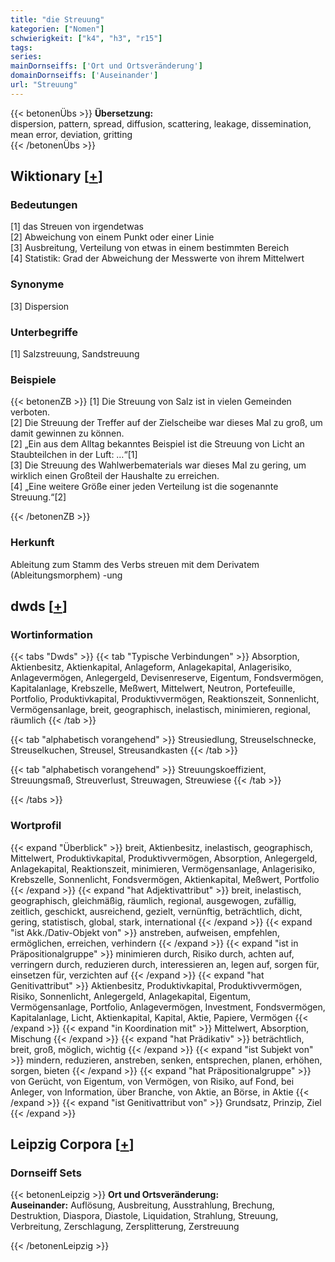```yaml
---
title: "die Streuung"
kategorien: ["Nomen"]
schwierigkeit: ["k4", "h3", "r15"]
tags:
series:
mainDornseiffs: ['Ort und Ortsveränderung']
domainDornseiffs: ['Auseinander']
url: "Streuung"
---
```


{{< betonenÜbs >}}
**Übersetzung:**  
dispersion, pattern, spread, diffusion, scattering, leakage, dissemination, mean error, deviation, gritting  
{{< /betonenÜbs >}}

## Wiktionary [[+](https://de.wiktionary.org/wiki/Streuung)]

### Bedeutungen
[1] das Streuen von irgendetwas  
[2] Abweichung von einem Punkt oder einer Linie  
[3] Ausbreitung, Verteilung von etwas in einem bestimmten Bereich  
[4] Statistik: Grad der Abweichung der Messwerte von ihrem Mittelwert  

### Synonyme
[3] Dispersion  

### Unterbegriffe
[1] Salzstreuung, Sandstreuung  

### Beispiele
{{< betonenZB >}}
[1] Die Streuung von Salz ist in vielen Gemeinden verboten.  
[2] Die Streuung der Treffer auf der Zielscheibe war dieses Mal zu groß, um damit gewinnen zu können.  
[2] „Ein aus dem Alltag bekanntes Beispiel ist die Streuung von Licht an Staubteilchen in der Luft: …“[1]  
[3] Die Streuung des Wahlwerbematerials war dieses Mal zu gering, um wirklich einen Großteil der Haushalte zu erreichen.  
[4] „Eine weitere Größe einer jeden Verteilung ist die sogenannte Streuung.“[2]  

{{< /betonenZB >}}
### Herkunft
Ableitung zum Stamm des Verbs streuen mit dem Derivatem (Ableitungsmorphem) -ung  



## dwds [[+](https://www.dwds.de/wb/Streuung)]

### Wortinformation
{{< tabs "Dwds" >}}
{{< tab "Typische Verbindungen" >}}
Absorption, Aktienbesitz, Aktienkapital, Anlageform, Anlagekapital, Anlagerisiko, Anlagevermögen, Anlegergeld, Devisenreserve, Eigentum, Fondsvermögen, Kapitalanlage, Krebszelle, Meßwert, Mittelwert, Neutron, Portefeuille, Portfolio, Produktivkapital, Produktivvermögen, Reaktionszeit, Sonnenlicht, Vermögensanlage, breit, geographisch, inelastisch, minimieren, regional, räumlich
{{< /tab >}}

{{< tab "alphabetisch vorangehend" >}}
Streusiedlung, Streuselschnecke, Streuselkuchen, Streusel, Streusandkasten
{{< /tab >}}

{{< tab "alphabetisch vorangehend" >}}
Streuungskoeffizient, Streuungsmaß, Streuverlust, Streuwagen, Streuwiese
{{< /tab >}}

{{< /tabs >}}

### Wortprofil
{{< expand "Überblick" >}} breit, Aktienbesitz, inelastisch, geographisch, Mittelwert, Produktivkapital, Produktivvermögen, Absorption, Anlegergeld, Anlagekapital, Reaktionszeit, minimieren, Vermögensanlage, Anlagerisiko, Krebszelle, Sonnenlicht, Fondsvermögen, Aktienkapital, Meßwert, Portfolio {{< /expand >}}
{{< expand "hat Adjektivattribut" >}} breit, inelastisch, geographisch, gleichmäßig, räumlich, regional, ausgewogen, zufällig, zeitlich, geschickt, ausreichend, gezielt, vernünftig, beträchtlich, dicht, gering, statistisch, global, stark, international {{< /expand >}}
{{< expand "ist Akk./Dativ-Objekt von" >}} anstreben, aufweisen, empfehlen, ermöglichen, erreichen, verhindern {{< /expand >}}
{{< expand "ist in Präpositionalgruppe" >}} minimieren durch, Risiko durch, achten auf, verringern durch, reduzieren durch, interessieren an, legen auf, sorgen für, einsetzen für, verzichten auf {{< /expand >}}
{{< expand "hat Genitivattribut" >}} Aktienbesitz, Produktivkapital, Produktivvermögen, Risiko, Sonnenlicht, Anlegergeld, Anlagekapital, Eigentum, Vermögensanlage, Portfolio, Anlagevermögen, Investment, Fondsvermögen, Kapitalanlage, Licht, Aktienkapital, Kapital, Aktie, Papiere, Vermögen {{< /expand >}}
{{< expand "in Koordination mit" >}} Mittelwert, Absorption, Mischung {{< /expand >}}
{{< expand "hat Prädikativ" >}} beträchtlich, breit, groß, möglich, wichtig {{< /expand >}}
{{< expand "ist Subjekt von" >}} mindern, reduzieren, anstreben, senken, entsprechen, planen, erhöhen, sorgen, bieten {{< /expand >}}
{{< expand "hat Präpositionalgruppe" >}} von Gerücht, von Eigentum, von Vermögen, von Risiko, auf Fond, bei Anleger, von Information, über Branche, von Aktie, an Börse, in Aktie {{< /expand >}}
{{< expand "ist Genitivattribut von" >}} Grundsatz, Prinzip, Ziel {{< /expand >}}

## Leipzig Corpora [[+](https://corpora.uni-leipzig.de/en/res?word=Streuung&corpusId=deu_newscrawl-public_2018)]

### Dornseiff Sets
{{< betonenLeipzig >}}
**Ort und Ortsveränderung:**  
**Auseinander:** Auflösung, Ausbreitung, Ausstrahlung, Brechung, Destruktion, Diaspora, Diastole, Liquidation, Strahlung, Streuung, Verbreitung, Zerschlagung, Zersplitterung, Zerstreuung  

{{< /betonenLeipzig >}}
